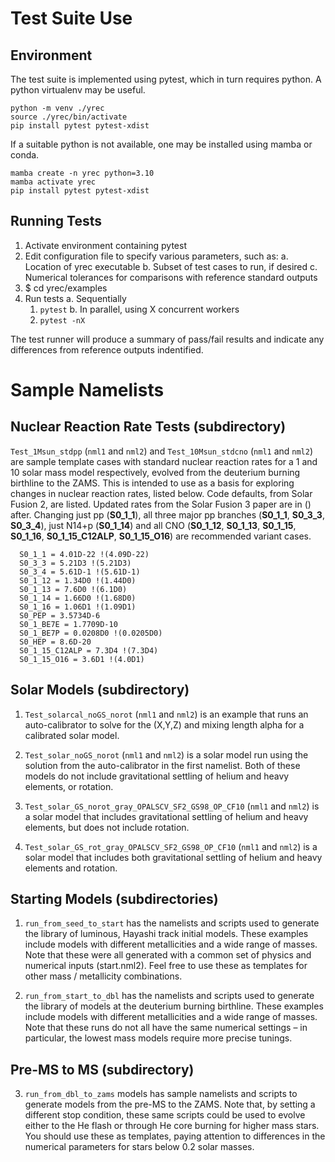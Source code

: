 Test Suite Use
==============

## Environment

The test suite is implemented using pytest, which in turn requires python. A python virtualenv may be useful.

```
python -m venv ./yrec
source ./yrec/bin/activate
pip install pytest pytest-xdist
```

If a suitable python is not available, one may be installed using mamba or conda.

```
mamba create -n yrec python=3.10
mamba activate yrec
pip install pytest pytest-xdist
```

## Running Tests

1. Activate environment containing pytest
2. Edit configuration file to specify various parameters, such as:
   a. Location of yrec executable
   b. Subset of test cases to run, if desired
   c. Numerical tolerances for comparisons with reference standard outputs
3. $ cd yrec/examples
4. Run tests
   a. Sequentially
      1. `pytest`
   b. In parallel, using X concurrent workers
      1. `pytest -nX`

The test runner will produce a summary of pass/fail results and indicate any differences from reference outputs indentified.


Sample Namelists
================

## Nuclear Reaction Rate Tests (subdirectory)

`Test_1Msun_stdpp` (`nml1` and `nml2`) and `Test_10Msun_stdcno` (`nml1` and `nml2`) are sample template cases with standard nuclear reaction rates for a 1 and 10 solar mass model respectively, evolved from the deuterium burning birthline to the ZAMS. This is intended to use as a basis for exploring changes in nuclear reaction rates, listed below. Code defaults, from Solar Fusion 2, are listed. Updated rates from the Solar Fusion 3 paper are in () after.  Changing just pp (**S0_1_1**), all three major pp branches (**S0_1_1**, **S0_3_3**, **S0_3_4**), just N14+p (**S0_1_14**) and all CNO (**S0_1_12**, **S0_1_13**, **S0_1_15**, **S0_1_16**, **S0_1_15_C12ALP**, **S0_1_15_O16**) are recommended variant cases.

```
  S0_1_1 = 4.01D-22 !(4.09D-22)
  S0_3_3 = 5.21D3 !(5.21D3)
  S0_3_4 = 5.61D-1 !(5.61D-1)
  S0_1_12 = 1.34D0 !(1.44D0)
  S0_1_13 = 7.6D0 !(6.1D0)
  S0_1_14 = 1.66D0 !(1.68D0)
  S0_1_16 = 1.06D1 !(1.09D1)
  S0_PEP = 3.5734D-6
  S0_1_BE7E = 1.7709D-10
  S0_1_BE7P = 0.0208D0 !(0.0205D0)
  S0_HEP = 8.6D-20
  S0_1_15_C12ALP = 7.3D4 !(7.3D4)
  S0_1_15_O16 = 3.6D1 !(4.0D1)
```

## Solar Models (subdirectory)

1. `Test_solarcal_noGS_norot` (`nml1` and `nml2`) is an example that runs an auto-calibrator to solve for the (X,Y,Z) and mixing length alpha for a calibrated solar model.

2. `Test_solar_noGS_norot` (`nml1` and `nml2`) is a solar model run using the solution from the auto-calibrator in the first namelist. Both of these models do not include gravitational settling of helium and heavy elements, or rotation.

3. `Test_solar_GS_norot_gray_OPALSCV_SF2_GS98_OP_CF10` (`nml1` and `nml2`) is a solar model that includes gravitational settling of helium and heavy elements, but does not include rotation.

4. `Test_solar_GS_rot_gray_OPALSCV_SF2_GS98_OP_CF10` (`nml1` and `nml2`) is a solar model that includes both gravitational settling of helium and heavy elements and rotation.

## Starting Models (subdirectories)

1. `run_from_seed_to_start` has the namelists and scripts used to generate the library of luminous, Hayashi track initial models. These examples include models with different metallicities and a wide range of masses. Note that these were all generated with a common set of physics and numerical inputs (start.nml2).  Feel free to use these as templates for other mass / metallicity combinations.

2. `run_from_start_to_dbl` has the namelists and scripts used to generate the library of models at the deuterium burning birthline. These examples include models with different metallicities and a wide range of masses. Note that these runs do not all have the same numerical settings – in particular, the lowest mass models require more precise tunings.

## Pre-MS to MS (subdirectory)

3. `run_from_dbl_to_zams` models has sample namelists and scripts to generate models from the pre-MS to the ZAMS.  Note that, by setting a different stop condition, these same scripts could be used to evolve either to the He flash or through He core burning for higher mass stars.  You should use these as templates, paying attention to differences in the numerical parameters for stars below 0.2 solar masses.


